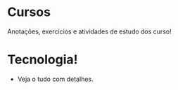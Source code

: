 # Cursos
 Anotações, exercícios e atividades de estudo dos curso!

# Tecnologia!

* Veja o tudo com detalhes.
